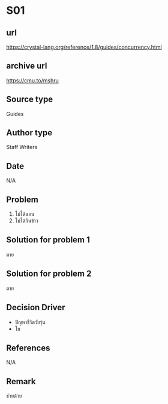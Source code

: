 # S01

## url
https://crystal-lang.org/reference/1.8/guides/concurrency.html

## archive url
https://cmu.to/mshru

## Source type
Guides

## Author type
Staff Writers

## Date
N/A

## Problem
1. ไม่ได้นอน
2. ไม่ได้กินข้าว

## Solution for problem 1
ตาย

## Solution for problem 2
ตาย

## Decision Driver
- ปัญหาชีวิตวัยรุ่น
- โย

## References 
N/A

## Remark
ช่วยด้วย

